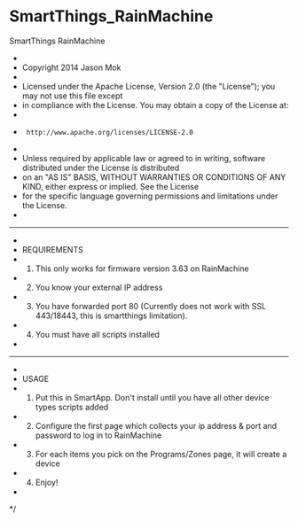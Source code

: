 SmartThings_RainMachine
=======================

SmartThings RainMachine

 *
 *  Copyright 2014 Jason Mok
 *
 *  Licensed under the Apache License, Version 2.0 (the "License"); you may not use this file except
 *  in compliance with the License. You may obtain a copy of the License at:
 *
 *      http://www.apache.org/licenses/LICENSE-2.0
 *
 *  Unless required by applicable law or agreed to in writing, software distributed under the License is distributed
 *  on an "AS IS" BASIS, WITHOUT WARRANTIES OR CONDITIONS OF ANY KIND, either express or implied. See the License
 *  for the specific language governing permissions and limitations under the License.
 *
 **************************
 *
 * REQUIREMENTS
 * 1) This only works for firmware version 3.63 on RainMachine
 * 2) You know your external IP address
 * 3) You have forwarded port 80 (Currently does not work with SSL 443/18443, this is smartthings limitation). 
 * 4) You must have all scripts installed 
 *
 **************************
 * 
 * USAGE
 * 1) Put this in SmartApp. Don't install until you have all other device types scripts added
 * 2) Configure the first page which collects your ip address & port and password to log in to RainMachine
 * 3) For each items you pick on the Programs/Zones page, it will create a device
 * 4) Enjoy!
 *
 */
